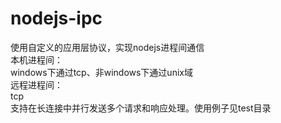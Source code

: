 # nodejs-ipc
使用自定义的应用层协议，实现nodejs进程间通信
<br/>
本机进程间：<br/>
    windows下通过tcp、非windows下通过unix域<br/>
远程进程间：<br/>
    tcp<br/>
支持在长连接中并行发送多个请求和响应处理。使用例子见test目录
